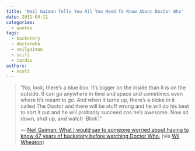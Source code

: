 ```yaml
---
title: 'Neil Gaiman Tells You All You Need To Know About Doctor Who'
date: 2011-04-11
categories:
  - quotes
tags:
  - backstory
  - doctorwho
  - neilgaiman
  - scifi
  - tardis
authors:
  - scott
---
```


> "No, look, there’s a blue box. It’s bigger on the inside than it is on the outside. It can go anywhere in time and space and sometimes even where it’s meant to go. And when it turns up, there’s a bloke in it called The Doctor and there will be stuff wrong and he will do his best to sort it out and he will probably succeed cos he’s awesome. Now sit down, shut up, and watch 'Blink'."
>
> — [Neil Gaiman: What I would say to someone worried about having to know 47 years of backstory before watching Doctor Who.](http://journal.neilgaiman.com/2011/04/if-this-is-thursday-then-i-must-be-at.html) (via [Wil Wheaton](http://wilwheaton.tumblr.com/post/4454804121/no-look-theres-a-blue-box-its-bigger-on-the))
